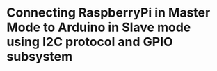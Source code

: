 # Connecting RaspberryPi in Master Mode to Arduino in Slave mode using I2C protocol and GPIO subsystem

